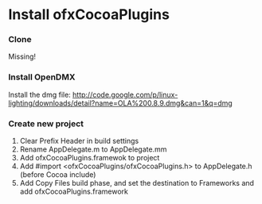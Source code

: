 Install ofxCocoaPlugins
==============

### Clone
Missing!

### Install OpenDMX 
Install the dmg file: http://code.google.com/p/linux-lighting/downloads/detail?name=OLA%200.8.9.dmg&can=1&q=dmg


### Create new project
1. Clear Prefix Header in build settings
2. Rename AppDelegate.m to AppDelegate.mm
3. Add ofxCocoaPlugins.framewok to project
4. Add #import <ofxCocoaPlugins/ofxCocoaPlugins.h> to AppDelegate.h (before Cocoa include)
5. Add Copy Files build phase, and set the destination to Frameworks and add ofxCocoaPlugins.framework



